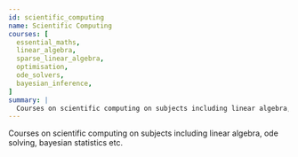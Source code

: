```yaml
---
id: scientific_computing 
name: Scientific Computing
courses: [
  essential_maths,
  linear_algebra,
  sparse_linear_algebra,
  optimisation,
  ode_solvers,
  bayesian_inference,
]
summary: |
  Courses on scientific computing on subjects including linear algebra, ode solving, bayesian statistics etc.
---
```


Courses on scientific computing on subjects including linear algebra, ode solving, bayesian statistics etc.
